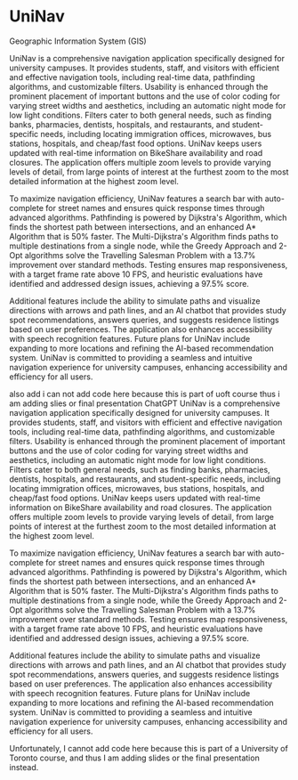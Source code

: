 # UniNav
Geographic Information System (GIS)

UniNav is a comprehensive navigation application specifically designed for university campuses. It provides students, staff, and visitors with efficient and effective navigation tools, including real-time data, pathfinding algorithms, and customizable filters. Usability is enhanced through the prominent placement of important buttons and the use of color coding for varying street widths and aesthetics, including an automatic night mode for low light conditions. Filters cater to both general needs, such as finding banks, pharmacies, dentists, hospitals, and restaurants, and student-specific needs, including locating immigration offices, microwaves, bus stations, hospitals, and cheap/fast food options. UniNav keeps users updated with real-time information on BikeShare availability and road closures. The application offers multiple zoom levels to provide varying levels of detail, from large points of interest at the furthest zoom to the most detailed information at the highest zoom level.

To maximize navigation efficiency, UniNav features a search bar with auto-complete for street names and ensures quick response times through advanced algorithms. Pathfinding is powered by Dijkstra's Algorithm, which finds the shortest path between intersections, and an enhanced A* Algorithm that is 50% faster. The Multi-Dijkstra's Algorithm finds paths to multiple destinations from a single node, while the Greedy Approach and 2-Opt algorithms solve the Travelling Salesman Problem with a 13.7% improvement over standard methods. Testing ensures map responsiveness, with a target frame rate above 10 FPS, and heuristic evaluations have identified and addressed design issues, achieving a 97.5% score.

Additional features include the ability to simulate paths and visualize directions with arrows and path lines, and an AI chatbot that provides study spot recommendations, answers queries, and suggests residence listings based on user preferences. The application also enhances accessibility with speech recognition features. Future plans for UniNav include expanding to more locations and refining the AI-based recommendation system. UniNav is committed to providing a seamless and intuitive navigation experience for university campuses, enhancing accessibility and efficiency for all users.

also add i can not add code here because this is part of uoft course thus i am adding slies or final presentation
ChatGPT
UniNav is a comprehensive navigation application specifically designed for university campuses. It provides students, staff, and visitors with efficient and effective navigation tools, including real-time data, pathfinding algorithms, and customizable filters. Usability is enhanced through the prominent placement of important buttons and the use of color coding for varying street widths and aesthetics, including an automatic night mode for low light conditions. Filters cater to both general needs, such as finding banks, pharmacies, dentists, hospitals, and restaurants, and student-specific needs, including locating immigration offices, microwaves, bus stations, hospitals, and cheap/fast food options. UniNav keeps users updated with real-time information on BikeShare availability and road closures. The application offers multiple zoom levels to provide varying levels of detail, from large points of interest at the furthest zoom to the most detailed information at the highest zoom level.

To maximize navigation efficiency, UniNav features a search bar with auto-complete for street names and ensures quick response times through advanced algorithms. Pathfinding is powered by Dijkstra's Algorithm, which finds the shortest path between intersections, and an enhanced A* Algorithm that is 50% faster. The Multi-Dijkstra's Algorithm finds paths to multiple destinations from a single node, while the Greedy Approach and 2-Opt algorithms solve the Travelling Salesman Problem with a 13.7% improvement over standard methods. Testing ensures map responsiveness, with a target frame rate above 10 FPS, and heuristic evaluations have identified and addressed design issues, achieving a 97.5% score.

Additional features include the ability to simulate paths and visualize directions with arrows and path lines, and an AI chatbot that provides study spot recommendations, answers queries, and suggests residence listings based on user preferences. The application also enhances accessibility with speech recognition features. Future plans for UniNav include expanding to more locations and refining the AI-based recommendation system. UniNav is committed to providing a seamless and intuitive navigation experience for university campuses, enhancing accessibility and efficiency for all users.

Unfortunately, I cannot add code here because this is part of a University of Toronto course, and thus I am adding slides or the final presentation instead.
